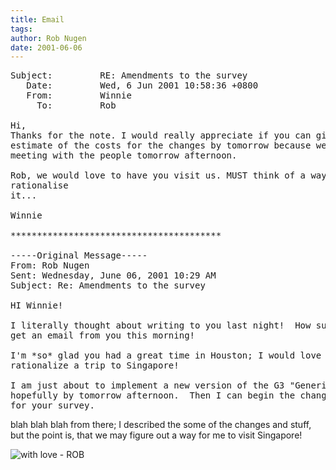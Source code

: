 ```yaml
---
title: Email
tags: 
author: Rob Nugen
date: 2001-06-06
---
```


<pre>
Subject:         RE: Amendments to the survey
   Date:         Wed, 6 Jun 2001 10:58:36 +0800
   From:         Winnie
     To:         Rob

Hi,
Thanks for the note. I would really appreciate if you can give us an
estimate of the costs for the changes by tomorrow because we will be
meeting with the people tomorrow afternoon.

Rob, we would love to have you visit us. MUST think of a way to
rationalise
it...

Winnie

****************************************

-----Original Message-----
From: Rob Nugen
Sent: Wednesday, June 06, 2001 10:29 AM
Subject: Re: Amendments to the survey

HI Winnie!

I literally thought about writing to you last night!  How surprising to
get an email from you this morning!

I'm *so* glad you had a great time in Houston; I would love to somehow
rationalize a trip to Singapore!

I am just about to implement a new version of the G3 "Generic 360"
hopefully by tomorrow afternoon.  Then I can begin the changes required
for your survey.
</pre>

<p>blah blah blah from there; I described the some of the changes and
stuff, but the point is, that we may figure out a way for me to visit
Singapore!</p>

<p><img src='/images/rob/wL-ROB.gif' alt='with love - ROB'/></p>
